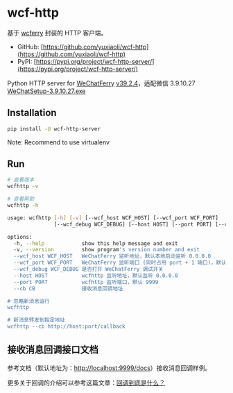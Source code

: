 # wcf-http

基于 [wcferry](https://pypi.org/project/wcferry/) 封装的 HTTP 客户端。

- GitHub: [https://github.com/yuxiaoli/wcf-http](https://github.com/yuxiaoli/wcf-http)
- PyPI: [https://pypi.org/project/wcf-http-server/](https://pypi.org/project/wcf-http-server/)

Python HTTP server for [WeChatFerry](https://github.com/lich0821/WeChatFerry) [v39.2.4](https://github.com/lich0821/WeChatFerry/releases/tag/v39.2.4)，适配微信 3.9.10.27 [WeChatSetup-3.9.10.27.exe](https://github.com/lich0821/WeChatFerry/releases/download/v39.2.4/WeChatSetup-3.9.10.27.exe)

## Installation

```sh
pip install -U wcf-http-server
```

Note: Recommend to use virtualenv

## Run

```sh
# 查看版本
wcfhttp -v

# 查看帮助
wcfhttp -h

usage: wcfhttp [-h] [-v] [--wcf_host WCF_HOST] [--wcf_port WCF_PORT]
               [--wcf_debug WCF_DEBUG] [--host HOST] [--port PORT] [--cb CB]

options:
  -h, --help            show this help message and exit
  -v, --version         show program's version number and exit
  --wcf_host WCF_HOST   WeChatFerry 监听地址，默认本地启动监听 0.0.0.0
  --wcf_port WCF_PORT   WeChatFerry 监听端口 (同时占用 port + 1 端口)，默认 10086
  --wcf_debug WCF_DEBUG 是否打开 WeChatFerry 调试开关
  --host HOST           wcfhttp 监听地址，默认监听 0.0.0.0
  --port PORT           wcfhttp 监听端口，默认 9999
  --cb CB               接收消息回调地址

# 忽略新消息运行
wcfhttp

# 新消息转发到指定地址
wcfhttp --cb http://host:port/callback
```

## 接收消息回调接口文档

参考文档（默认地址为：[http://localhost:9999/docs](http://localhost:9999/docs)）接收消息回调样例。

更多关于回调的介绍可以参考这篇文章：[回调到底是什么？](https://mp.weixin.qq.com/s?__biz=MzI0MjI1OTk0OQ==&mid=2247487514&idx=1&sn=fbc2275eb1bdf8e28193f2134307a43c&scene=21#wechat_redirect)

